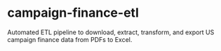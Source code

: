 # campaign-finance-etl
Automated ETL pipeline to download, extract, transform, and export US campaign finance data from PDFs to Excel.
